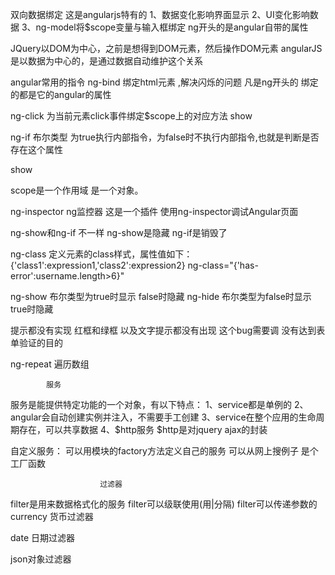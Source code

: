 双向数据绑定  这是angularjs特有的
1、数据变化影响界面显示
2、UI变化影响数据
3、ng-model将$scope变量与输入框绑定 ng开头的是angular自带的属性

JQuery以DOM为中心，之前是想得到DOM元素，然后操作DOM元素
angularJS是以数据为中心的，是通过数据自动维护这个关系



   angular常用的指令
ng-bind 绑定html元素 <span ng-bind="say"></span> ,解决闪烁的问题
凡是ng开头的 绑定的都是它的angular的属性

ng-click 为当前元素click事件绑定$scope上的对应方法
 <span ng-bind="say"></span>
 <span ng-click="show(say)">show</span>

ng-if 布尔类型 为true执行内部指令，为false时不执行内部指令,也就是判断是否存在这个属性
<div ng-if="true">
    <span>show</span>
</div>

scope是一个作用域 是一个对象。

ng-inspector ng监控器 这是一个插件  使用ng-inspector调试Angular页面

ng-show和ng-if 不一样 ng-show是隐藏 ng-if是销毁了


ng-class 定义元素的class样式，属性值如下：{'class1':expression1,'class2':expression2}
         ng-class="{'has-error':username.length>6}"

ng-show  布尔类型为true时显示  false时隐藏
ng-hide  布尔类型为false时显示 true时隐藏

提示都没有实现 红框和绿框   以及文字提示都没有出现  这个bug需要调  没有达到表单验证的目的

ng-repeat 遍历数组


            服务
服务是能提供特定功能的一个对象，有以下特点：
1、service都是单例的
2、angular会自动创建实例并注入，不需要手工创建
3、service在整个应用的生命周期存在，可以共享数据
4、$http服务
$http是对jquery  ajax的封装

自定义服务：
可以用模块的factory方法定义自己的服务  可以从网上搜例子  是个工厂函数

                        过滤器
filter是用来数据格式化的服务
filter可以级联使用(用|分隔)
filter可以传递参数的
currency 货币过滤器

date 日期过滤器

json对象过滤器





















